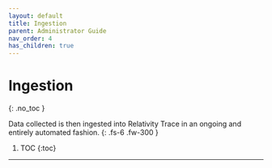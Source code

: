 ```yaml
---
layout: default
title: Ingestion
parent: Administrator Guide
nav_order: 4
has_children: true
---
```


# Ingestion
{: .no_toc }


Data collected is then ingested into Relativity Trace in an ongoing and entirely automated fashion.
{: .fs-6 .fw-300 }

1. TOC
{:toc}

---